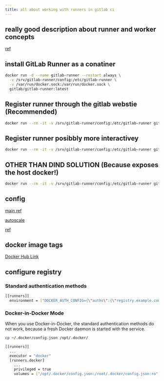 ```yaml
---
title: all about working with runners in gitlab ci
---
```


## really good description about runner and worker concepts

[ref](https://stackoverflow.com/questions/54534387/how-gitlab-runner-concurrency-works)

## install GitLab Runner as a conatiner

```bash
docker run -d --name gitlab-runner --restart always \
  -v /srv/gitlab-runner/config:/etc/gitlab-runner \
  -v /var/run/docker.sock:/var/run/docker.sock \
  gitlab/gitlab-runner:latest

```

## Register runner through the gitlab webstie (Recommended)

```bash
docker run --rm -it -v /srv/gitlab-runner/config:/etc/gitlab-runner gitlab/gitlab-runner register  --url https://example.com  --token glrt-AuFGxtvgCV9ydFca9jQu
```

## Register runner posibbly more interactivey

```bash
docker run --rm -it -v /srv/gitlab-runner/config:/etc/gitlab-runner gitlab/gitlab-runner register
```

## OTHER THAN DIND SOLUTION (Because exposes the host docker!)

```bash
docker run --rm -it -v /srv/gitlab-runner/config:/etc/gitlab-runner gitlab/gitlab-runner register --docker-image "docker:20.10.16" --docker-volumes /var/run/docker.sock:/var/run/docker.sock
```

## config

[main ref](https://docs.gitlab.com/runner/configuration/advanced-configuration.html)

[autoscale](https://docs.gitlab.com/runner/configuration/autoscale.html)

[ref](https://docs.gitlab.com/ee/ci/runners/configure_runners.html)

## docker image tags

[Docker Hub Link](https://hub.docker.com/r/gitlab/gitlab-runner/tags)

## configure registry

### Standard authentication methods

```bash
[[runners]]
  environment = ["DOCKER_AUTH_CONFIG={\"auths\":{\"registry.example.com:5000\":{\"auth\":\"bXlfdXNlcm5hbWU6bXlfcGFzc3dvcmQ=\"}}}"]

```

### Docker-in-Docker Mode

When you use Docker-in-Docker, the standard authentication methods do not work, because a fresh Docker daemon is started with the service.

```bash
cp ~/.docker/config.json /opt/.docker/

[[runners]]
  ...
  executor = "docker"
  [runners.docker]
    ...
    privileged = true
    volumes = ["/opt/.docker/config.json:/root/.docker/config.json:ro"]
```
